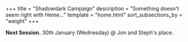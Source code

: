 +++
title = "Shadowdark Campaign"
description = "Something doesn't seem right with Heme..."
template = "home.html"
sort_subsections_by = "weight"
+++

**Next Session.** 30th January (Wednesday) @ Jon and Steph's place.

